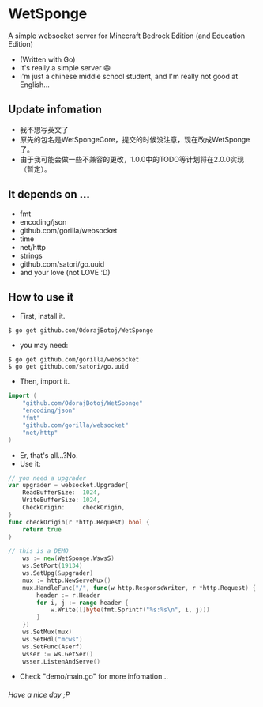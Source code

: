 # WetSponge
A simple websocket server for Minecraft Bedrock Edition (and Education Edition)
* (Written with Go)
* It's really a simple server :smile:
* I'm just a chinese middle school student, and I'm really not good at English...
## Update infomation
* 我不想写英文了
* 原先的包名是WetSpongeCore，提交的时候没注意，现在改成WetSponge了。
* 由于我可能会做一些不兼容的更改，1.0.0中的TODO等计划将在2.0.0实现（暂定）。
## It depends on ...
+ fmt
+ encoding/json
+ github.com/gorilla/websocket
+ time
+ net/http
+ strings
+ github.com/satori/go.uuid
+ and your love (not LOVE :D)
## How to use it
+ First, install it.
``` shell
$ go get github.com/OdorajBotoj/WetSponge
```
+ you may need:
``` shell
$ go get github.com/gorilla/websocket
$ go get github.com/satori/go.uuid
```
+ Then, import it.
``` go
import (
    "github.com/OdorajBotoj/WetSponge"
	"encoding/json"
	"fmt"
	"github.com/gorilla/websocket"
	"net/http"
)
```
+ Er, that's all...?No.
+ Use it:
``` go
// you need a upgrader
var upgrader = websocket.Upgrader{
	ReadBufferSize:  1024,
	WriteBufferSize: 1024,
	CheckOrigin:     checkOrigin,
}
func checkOrigin(r *http.Request) bool {
	return true
}

// this is a DEMO
    ws := new(WetSponge.WswsS)
	ws.SetPort(19134)
	ws.SetUpg(&upgrader)
	mux := http.NewServeMux()
	mux.HandleFunc("/", func(w http.ResponseWriter, r *http.Request) {
		header := r.Header
		for i, j := range header {
			w.Write([]byte(fmt.Sprintf("%s:%s\n", i, j)))
		}
	})
	ws.SetMux(mux)
	ws.SetHdl("mcws")
	ws.SetFunc(Aserf)
	wsser := ws.GetSer()
	wsser.ListenAndServe()
```
+ Check "demo/main.go" for more infomation...
###### Have a nice day ;P
